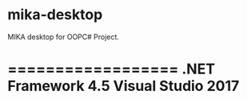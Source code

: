 # mika-desktop
MIKA desktop for OOPC# Project.


==================
.NET Framework 4.5
Visual Studio 2017
==================
